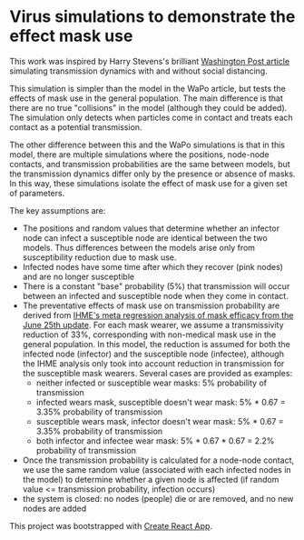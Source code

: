 # Virus simulations to demonstrate the effect mask use

This work was inspired by Harry Stevens's brilliant [Washington Post article](https://www.washingtonpost.com/graphics/2020/world/corona-simulator/) simulating transmission dynamics with and without social distancing.

This simulation is simpler than the model in the WaPo article, but tests the effects of mask use in the general population. The main difference is that there are no true "collisions" in the model (although they could be added). The simulation only detects when particles come in contact and treats each contact as a potential transmission.

The other difference between this and the WaPo simulations is that in this model, there are multiple simulations where the positions, node-node contacts, and transmission probabilities are the same between models, but the transmission dynamics differ only by the presence or absence of masks. In this way, these simulations isolate the effect of mask use for a given set of parameters.

The key assumptions are:
* The positions and random values that determine whether an infector node can infect a susceptible node are identical between the two models. Thus differences between the models arise only from susceptibility reduction due to mask use.
* Infected nodes have some time after which they recover (pink nodes) and are no longer susceptible
* There is a constant "base" probability (5%) that transmission will occur between an infected and susceptible node when they come in contact.
* The preventative effects of mask use on transmission probability are derived from [IHME's meta regression analysis of mask efficacy from the June 25th update](http://www.healthdata.org/covid/updates). For each mask wearer, we assume a transmissivity reduction of 33%, corresponding with non-medical mask use in the general population. In this model, the reduction is assumed for both the infected node (infector) and the susceptible node (infectee), although the IHME analysis only took into account reduction in transmission for the susceptible mask wearers. Several cases are provided as examples:
  * neither infected or susceptible wear masks: 5% probability of transmission
  * infected wears mask, susceptible doesn't wear mask: 5% * 0.67 = 3.35% probability of transmission
  * susceptible wears mask, infector doesn't wear mask: 5% * 0.67 = 3.35% probability of transmission
  * both infector and infectee wear mask: 5% * 0.67 * 0.67 = 2.2% probability of transmission
* Once the transmission probability is calculated for a node-node contact, we use the same random value (associated with each infected nodes in the model) to determine whether a given node is affected (if random value <= transmission probability, infection occurs)
* the system is closed: no nodes (people) die or are removed, and no new nodes are added

This project was bootstrapped with [Create React App](https://github.com/facebook/create-react-app).
